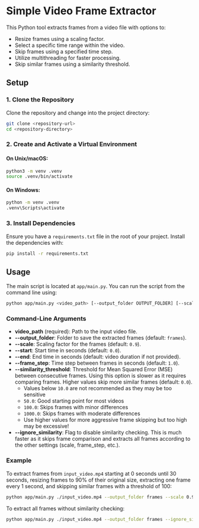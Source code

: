 # Simple Video Frame Extractor

This Python tool extracts frames from a video file with options to:
- Resize frames using a scaling factor.
- Select a specific time range within the video.
- Skip frames using a specified time step.
- Utilize multithreading for faster processing.
- Skip similar frames using a similarity threshold.

## Setup

### 1. Clone the Repository
Clone the repository and change into the project directory:

```bash
git clone <repository-url>
cd <repository-directory>
```

### 2. Create and Activate a Virtual Environment

#### On Unix/macOS:
```bash
python3 -m venv .venv
source .venv/bin/activate
```

#### On Windows:
```bash
python -m venv .venv
.venv\Scripts\activate
```

### 3. Install Dependencies
Ensure you have a `requirements.txt` file in the root of your project. Install the dependencies with:

```bash
pip install -r requirements.txt
```

## Usage

The main script is located at `app/main.py`. You can run the script from the command line using:

```bash
python app/main.py <video_path> [--output_folder OUTPUT_FOLDER] [--scale SCALE] [--start START] [--end END] [--frame_step FRAME_STEP] [--similarity_threshold SIMILARITY_THRESHOLD] [--ignore_similarity]
```

### Command-Line Arguments

- **video_path** (required): Path to the input video file.
- **--output_folder**: Folder to save the extracted frames (default: `frames`).
- **--scale**: Scaling factor for the frames (default: `0.9`).
- **--start**: Start time in seconds (default: `0.0`).
- **--end**: End time in seconds (default: video duration if not provided).
- **--frame_step**: Time step between frames in seconds (default: `1.0`).
- **--similarity_threshold**: Threshold for Mean Squared Error (MSE) between consecutive frames. Using this option is slower as it requires comparing frames. Higher values skip more similar frames (default: `0.0`). 
  - Values below `10.0` are not recommended as they may be too sensitive
  - `50.0`: Good starting point for most videos
  - `100.0`: Skips frames with minor differences
  - `1000.0`: Skips frames with moderate differences
  - Use higher values for more aggressive frame skipping but too high may be excessive!
- **--ignore_similarity**: Flag to disable similarity checking. This is much faster as it skips frame comparison and extracts all frames according to the other settings (scale, frame_step, etc.).

### Example

To extract frames from `input_video.mp4` starting at 0 seconds until 30 seconds, resizing frames to 90% of their original size, extracting one frame every 1 second, and skipping similar frames with a threshold of 100:

```bash
python app/main.py ./input_video.mp4 --output_folder frames --scale 0.9 --start 0 --end 30 --frame_step 1 --similarity_threshold 100
```

To extract all frames without similarity checking:

```bash
python app/main.py ./input_video.mp4 --output_folder frames --ignore_similarity
```

